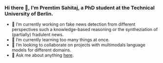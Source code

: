 ### Hi there 👋, I'm Premtim Sahitaj, a PhD student at the Technical University of Berlin. 

- 🔭 I’m currently working on fake news detection from different perspectives such a knowledge-based reasoning or the syntheziation of (partially) fradulent news.
- 🌱 I’m currently learning too many things at once. 
- 👯 I’m looking to collaborate on projects with multimodals language models for different domains. 
- 💬 Ask me about anything [here](https://github.com/premsa/premsa/issues).


<!--- 
  if you have forked this to use on your profile, 
  Change the `github-readme-stats.anuraghazra1.vercel.app` to `github-readme-stats.vercel.app` 
--->

